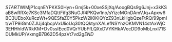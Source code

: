 $START$WlMjP1cqnEYPKKS0Hyn+Gmj5k+00xeSSjXq/AoogBQs9g6Jnj+x3kKSaB8wRRXe7KSc3MfaDQttFifg3NuGJf4PKQw1no/sYizcMOnDAmVJq+Apxw6BC3UEboXuRczWt+9QESfaZ0Y5PkzW2li0KIQYzZ93nLkHgbQzeFtRQ/99pmIt/wTP9iGm0ZJUj4qbcpVxUlioUq30tQQktynXALefNSYnzOKMVN14stAxWjC3EHHhIdWRkKM+Dv0ssIEed0VQrYUbFfLQXxDVYKHkAVecDD9oMbLnxl71SDUMkUP/VxmgB7B62D54pzVt7vd2g$END$